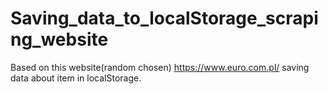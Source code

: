 # Saving_data_to_localStorage_scraping_website
Based on this website(random chosen) https://www.euro.com.pl/ saving data about item in localStorage.
